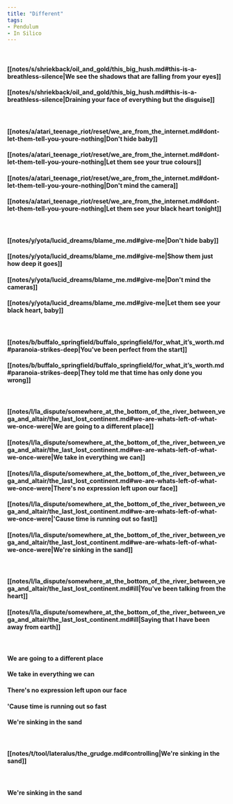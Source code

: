```yaml
---
title: "Different"
tags:
- Pendulum
- In Silico
---
```

&nbsp;
#### [[notes/s/shriekback/oil_and_gold/this_big_hush.md#this-is-a-breathless-silence|We see the shadows that are falling from your eyes]]
#### [[notes/s/shriekback/oil_and_gold/this_big_hush.md#this-is-a-breathless-silence|Draining your face of everything but the disguise]]
&nbsp;
#### [[notes/a/atari_teenage_riot/reset/we_are_from_the_internet.md#dont-let-them-tell-you-youre-nothing|Don't hide baby]]
#### [[notes/a/atari_teenage_riot/reset/we_are_from_the_internet.md#dont-let-them-tell-you-youre-nothing|Let them see your true colours]]
#### [[notes/a/atari_teenage_riot/reset/we_are_from_the_internet.md#dont-let-them-tell-you-youre-nothing|Don't mind the camera]]
#### [[notes/a/atari_teenage_riot/reset/we_are_from_the_internet.md#dont-let-them-tell-you-youre-nothing|Let them see your black heart tonight]]
&nbsp;
#### [[notes/y/yota/lucid_dreams/blame_me.md#give-me|Don't hide baby]]
#### [[notes/y/yota/lucid_dreams/blame_me.md#give-me|Show them just how deep it goes]]
#### [[notes/y/yota/lucid_dreams/blame_me.md#give-me|Don't mind the cameras]]
#### [[notes/y/yota/lucid_dreams/blame_me.md#give-me|Let them see your black heart, baby]]
&nbsp;
#### [[notes/b/buffalo_springfield/buffalo_springfield/for_what_it’s_worth.md#paranoia-strikes-deep|You've been perfect from the start]]
#### [[notes/b/buffalo_springfield/buffalo_springfield/for_what_it’s_worth.md#paranoia-strikes-deep|They told me that time has only done you wrong]]
&nbsp;
#### [[notes/l/la_dispute/somewhere_at_the_bottom_of_the_river_between_vega_and_altair/the_last_lost_continent.md#we-are-whats-left-of-what-we-once-were|We are going to a different place]]
#### [[notes/l/la_dispute/somewhere_at_the_bottom_of_the_river_between_vega_and_altair/the_last_lost_continent.md#we-are-whats-left-of-what-we-once-were|We take in everything we can]]
#### [[notes/l/la_dispute/somewhere_at_the_bottom_of_the_river_between_vega_and_altair/the_last_lost_continent.md#we-are-whats-left-of-what-we-once-were|There's no expression left upon our face]]
#### [[notes/l/la_dispute/somewhere_at_the_bottom_of_the_river_between_vega_and_altair/the_last_lost_continent.md#we-are-whats-left-of-what-we-once-were|'Cause time is running out so fast]]
#### [[notes/l/la_dispute/somewhere_at_the_bottom_of_the_river_between_vega_and_altair/the_last_lost_continent.md#we-are-whats-left-of-what-we-once-were|We're sinking in the sand]]
&nbsp;
#### [[notes/l/la_dispute/somewhere_at_the_bottom_of_the_river_between_vega_and_altair/the_last_lost_continent.md#ill|You've been talking from the heart]]
#### [[notes/l/la_dispute/somewhere_at_the_bottom_of_the_river_between_vega_and_altair/the_last_lost_continent.md#ill|Saying that I have been away from earth]]
&nbsp;
#### We are going to a different place
#### We take in everything we can
#### There's no expression left upon our face
#### 'Cause time is running out so fast
#### We're sinking in the sand
&nbsp;
#### [[notes/t/tool/lateralus/the_grudge.md#controlling|We're sinking in the sand]]
&nbsp;
#### We're sinking in the sand
